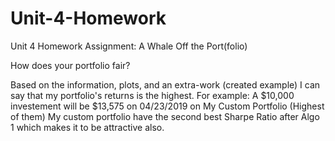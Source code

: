# Unit-4-Homework
Unit 4 Homework Assignment: A Whale Off the Port(folio)

How does your portfolio fair?

Based on the information, plots, and an extra-work (created example) I can say that my portfolio's returns is the highest.
For example: A $10,000 investement will be $13,575 on 04/23/2019 on My Custom Portfolio (Highest of them)
My custom portfolio have the second best Sharpe Ratio after Algo 1 which makes it to be attractive also.
